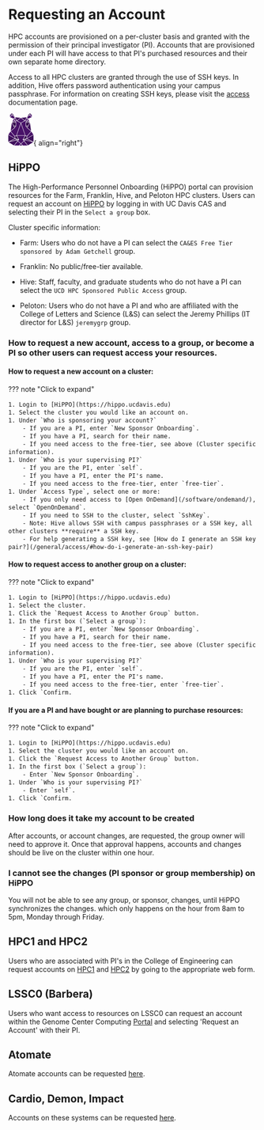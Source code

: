 # Requesting an Account

HPC accounts are provisioned on a per-cluster basis and granted with the permission of their principal investigator
(PI). Accounts that are provisioned under each PI will have access to that PI's purchased resources and their own
separate home directory.

Access to all HPC clusters are granted through the use of SSH keys. In addition, Hive offers password authentication
using your campus passphrase. For information on creating SSH keys, please visit the
[access](https://docs.hpc.ucdavis.edu/general/access/) documentation page.

![HiPPO](../img/HiPPO.png){ align="right"}

## HiPPO

The High-Performance Personnel Onboarding (HiPPO) portal can provision resources for the Farm, Franklin, Hive, and
Peloton HPC clusters. Users can request an account on [HiPPO](https://hippo.ucdavis.edu) by logging in with UC Davis CAS
and selecting their PI in the `Select a group` box.

Cluster specific information:

- Farm: Users who do not have a PI can select the `CA&ES Free Tier sponsored by Adam Getchell` group.

- Franklin: No public/free-tier available.

- Hive: Staff, faculty, and graduate students who do not have a PI can select the `UCD HPC Sponsored Public Access`
  group.

- Peloton: Users who do not have a PI and who are affiliated with the College of Letters and Science (L&S) can select
  the Jeremy Phillips (IT director for L&S) `jeremygrp` group.

### How to request a new account, access to a group, or become a PI so other users can request access your resources.

#### How to request a new account on a cluster:

??? note "Click to expand"

    1. Login to [HiPPO](https://hippo.ucdavis.edu)
    1. Select the cluster you would like an account on.
    1. Under `Who is sponsoring your account?`
        - If you are a PI, enter `New Sponsor Onboarding`.
        - If you have a PI, search for their name.
        - If you need access to the free-tier, see above (Cluster specific information).
    1. Under `Who is your supervising PI?`
        - If you are the PI, enter `self`.
        - If you have a PI, enter the PI's name.
        - If you need access to the free-tier, enter `free-tier`.
    1. Under `Access Type`, select one or more:
        - If you only need access to [Open OnDemand](/software/ondemand/), select `OpenOnDemand`.
        - If you need to SSH to the cluster, select `SshKey`.
        - Note: Hive allows SSH with campus passphrases or a SSH key, all other clusters **require** a SSH key.
        - For help generating a SSH key, see [How do I generate an SSH key pair?](/general/access/#how-do-i-generate-an-ssh-key-pair)

#### How to request access to another group on a cluster:

??? note "Click to expand"

    1. Login to [HiPPO](https://hippo.ucdavis.edu)
    1. Select the cluster.
    1. Click the `Request Access to Another Group` button.
    1. In the first box (`Select a group`):
        - If you are a PI, enter `New Sponsor Onboarding`.
        - If you have a PI, search for their name.
        - If you need access to the free-tier, see above (Cluster specific information).
    1. Under `Who is your supervising PI?`
        - If you are the PI, enter `self`.
        - If you have a PI, enter the PI's name.
        - If you need access to the free-tier, enter `free-tier`.
    1. Click `Confirm.

#### If you are a PI and have bought or are planning to purchase resources:

??? note "Click to expand"

    1. Login to [HiPPO](https://hippo.ucdavis.edu)
    1. Select the cluster you would like an account on.
    1. Click the `Request Access to Another Group` button.
    1. In the first box (`Select a group`):
        - Enter `New Sponsor Onboarding`.
    1. Under `Who is your supervising PI?`
        - Enter `self`.
    1. Click `Confirm.

### How long does it take my account to be created

After accounts, or account changes, are requested, the group owner will need to approve it. Once that approval happens,
accounts and changes should be live on the cluster within one hour.

### I cannot see the changes (PI sponsor or group membership) on HiPPO

You will not be able to see any group, or sponsor, changes, until HiPPO synchronizes the changes. which only happens on
the hour from 8am to 5pm, Monday through Friday.

## HPC1 and HPC2

Users who are associated with PI's in the College of Engineering can request accounts on
[HPC1](https://wiki.cse.ucdavis.edu/cgi-bin/engr.pl) and [HPC2](https://hpc.ucdavis.edu/form/account-request-form) by
going to the appropriate web form.

## LSSC0 (Barbera)

Users who want access to resources on LSSC0 can request an account within the Genome Center Computing
[Portal](https://computing.genomecenter.ucdavis.edu/) and selecting 'Request an Account' with their PI.

## Atomate

Atomate accounts can be requested [here](https://wiki.cse.ucdavis.edu/cgi-bin/atomate.pl).

## Cardio, Demon, Impact

Accounts on these systems can be requested [here](https://wiki.cse.ucdavis.edu/cgi-bin/index2.pl).
